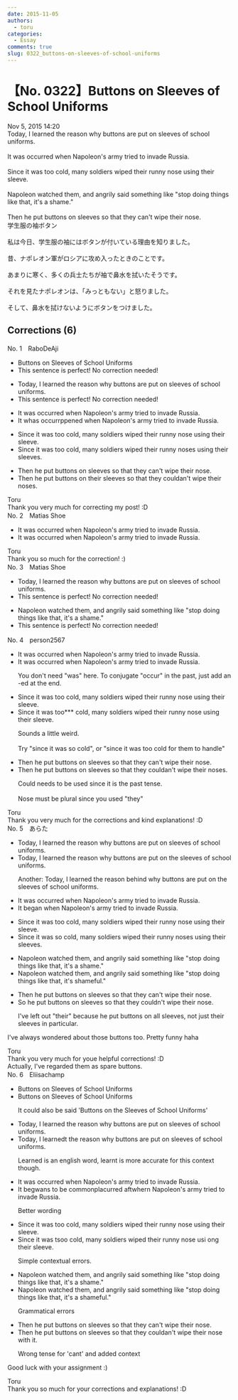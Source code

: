 ```yaml
---
date: 2015-11-05
authors:
  - toru
categories:
  - Essay
comments: true
slug: 0322_buttons-on-sleeves-of-school-uniforms
---
```


# 【No. 0322】Buttons on Sleeves of School Uniforms
<div class="date">Nov 5, 2015 14:20</div>
<div id="post"><div id="body_show_ori">
Today, I learned the reason why buttons are put on sleeves of school uniforms.<br/><br/>It was occurred when Napoleon's army tried to invade Russia.<br/><br/>Since it was too cold, many soldiers wiped their runny nose using their sleeve.<br/><br/>Napoleon watched them, and angrily said something like "stop doing things like that, it's a shame."<br/><br/>Then he put buttons on sleeves so that they can't wipe their nose.
</div></div>

<!-- more -->

<div id="post_ja"><div id="body_show_mo">
学生服の袖ボタン<br/><br/>私は今日、学生服の袖にはボタンが付いている理由を知りました。<br/><br/>昔、ナポレオン軍がロシアに攻め入ったときのことです。<br/><br/>あまりに寒く、多くの兵士たちが袖で鼻水を拭いたそうです。<br/><br/>それを見たナポレオンは、「みっともない」と怒りました。<br/><br/>そして、鼻水を拭けないようにボタンをつけました。
</div></div>

## Corrections (6)
<div id="block"><div class="first_name"> No. 1　<span class="just_name">RaboDeAji</span></div><div id="block2">
<ul class="correction_field">
<li class="incorrect">Buttons on Sleeves of School Uniforms</li>
<li class="corrected perfect">This sentence is perfect! No correction needed!</li>
</ul>
<ul class="correction_field">
<li class="incorrect">Today, I learned the reason why buttons are put on sleeves of school uniforms.</li>
<li class="corrected perfect">This sentence is perfect! No correction needed!</li>
</ul>
<ul class="correction_field">
<li class="incorrect">It was occurred when Napoleon's army tried to invade Russia.</li>
<li class="corrected correct">
It <span class="f_gray"><span class="sline">w</span></span><span class="f_red">h</span>a<span class="f_gray"><span class="sline">s occurr</span></span><span class="f_red">pp</span>e<span class="f_red">ne</span>d when Napoleon's army tried to invade Russia.
</li>
</ul>
<ul class="correction_field">
<li class="incorrect">Since it was too cold, many soldiers wiped their runny nose using their sleeve.</li>
<li class="corrected correct">
Since it was too cold, many soldiers wiped their runny nose<span class="f_red">s</span> using their sleeve<span class="f_red">s</span>.
</li>
</ul>
<ul class="correction_field">
<li class="incorrect">Then he put buttons on sleeves so that they can't wipe their nose.</li>
<li class="corrected correct">
Then he put buttons on <span class="f_red">their </span>sleeves so that they c<span class="f_red">ould</span><span class="f_gray"><span class="sline">a</span></span>n't wipe their nose<span class="f_red">s</span>.
</li>
</ul>
</div><div class="name"><span class="just_name">Toru</span><br>
Thank you very much for correcting my post! :D
</div>
</div>
<div id="block"><div class="first_name"> No. 2　<span class="just_name">Matias Shoe</span></div><div id="block2">
<ul class="correction_field">
<li class="incorrect">It was occurred when Napoleon's army tried to invade Russia.</li>
<li class="corrected correct">
It <span class="sline">was</span> occurred when Napoleon's army tried to invade Russia.
</li>
</ul>
</div><div class="name"><span class="just_name">Toru</span><br>
Thank you so much for the correction! :)
</div>
</div>
<div id="block"><div class="first_name"> No. 3　<span class="just_name">Matias Shoe</span></div><div id="block2">
<ul class="correction_field">
<li class="incorrect">Today, I learned the reason why buttons are put on sleeves of school uniforms.</li>
<li class="corrected perfect">This sentence is perfect! No correction needed!</li>
</ul>
<ul class="correction_field">
<li class="incorrect">Napoleon watched them, and angrily said something like "stop doing things like that, it's a shame."</li>
<li class="corrected perfect">This sentence is perfect! No correction needed!</li>
</ul>
</div></div>
<div id="block"><div class="first_name"> No. 4　<span class="just_name">person2567</span></div><div id="block2">
<ul class="correction_field">
<li class="incorrect">It was occurred when Napoleon's army tried to invade Russia.</li>
<li class="corrected correct">
It <span class="f_gray"><span class="sline">was </span></span>occurred when Napoleon's army tried to invade Russia.
<p class="correction_comment">You don't need "was" here. To conjugate "occur" in the past, just add an -ed at the end.</p>
</li>
</ul>
<ul class="correction_field">
<li class="incorrect">Since it was too cold, many soldiers wiped their runny nose using their sleeve.</li>
<li class="corrected correct">
Since it was too<span class="f_red">***</span><span class="f_gray"><span class="sline"> </span></span>cold, many soldiers wiped their runny nose using their sleeve.
<p class="correction_comment">Sounds a little weird. <br/><br/>Try "since it was so cold", or "since it was too cold for them to handle"</p>
</li>
</ul>
<ul class="correction_field">
<li class="incorrect">Then he put buttons on sleeves so that they can't wipe their nose.</li>
<li class="corrected correct">
Then he put buttons on sleeves so that they c<span class="f_red">ould</span><span class="f_gray"><span class="sline">a</span></span>n't wipe their nose<span class="f_red">s</span>.
<p class="correction_comment">Could needs to be used since it is the past tense. <br/><br/>Nose must be plural since you used "they"</p>
</li>
</ul>
</div><div class="name"><span class="just_name">Toru</span><br>
Thank you very much for the corrections and kind explanations! :D
</div>
</div>
<div id="block"><div class="first_name"> No. 5　<span class="just_name">あらた</span></div><div id="block2">
<ul class="correction_field">
<li class="incorrect">Today, I learned the reason why buttons are put on sleeves of school uniforms.</li>
<li class="corrected correct">
Today, I learned <span class="sline">the reason</span> why buttons are put on <span class="f_blue">the</span> sleeves of school uniforms.
<p class="correction_comment">Another: Today, I learned the reason behind why buttons are put on the sleeves of school uniforms.</p>
</li>
</ul>
<ul class="correction_field">
<li class="incorrect">It was occurred when Napoleon's army tried to invade Russia.</li>
<li class="corrected correct">
It <span class="f_blue">began</span> when Napoleon's army tried to invade Russia.
</li>
</ul>
<ul class="correction_field">
<li class="incorrect">Since it was too cold, many soldiers wiped their runny nose using their sleeve.</li>
<li class="corrected correct">
Since it was <span class="f_blue">so</span> cold, many soldiers wiped their runny nose<span class="f_blue">s</span> using their sleeve<span class="f_blue">s</span>.
</li>
</ul>
<ul class="correction_field">
<li class="incorrect">Napoleon watched them, and angrily said something like "stop doing things like that, it's a shame."</li>
<li class="corrected correct">
Napoleon watched them, and angrily said something like "stop doing things like that, it's shame<span class="f_blue">ful</span>."
</li>
</ul>
<ul class="correction_field">
<li class="incorrect">Then he put buttons on sleeves so that they can't wipe their nose.</li>
<li class="corrected correct">
<span class="f_blue">So</span> he put buttons on sleeves so that they <span class="f_blue">couldn't</span> wipe their nose.
<p class="correction_comment">I've left out "their" because he put buttons on all sleeves, not just their sleeves in particular.</p>
</li>
</ul>
<p class="comment_small">
 I've always wondered about those buttons too. Pretty funny haha
</p>

</div><div class="name"><span class="just_name">Toru</span><br>
Thank you very much for youe helpful corrections! :D<br/>Actually, I've regarded them as spare buttons.
</div>
</div>
<div id="block"><div class="first_name"> No. 6　<span class="just_name">Eliisachamp</span></div><div id="block2">
<ul class="correction_field">
<li class="incorrect">Buttons on Sleeves of School Uniforms</li>
<li class="corrected correct">
Buttons on Sleeves of School Uniforms
<p class="correction_comment">It could also be said 'Buttons on the Sleeves of School Uniforms'</p>
</li>
</ul>
<ul class="correction_field">
<li class="incorrect">Today, I learned the reason why buttons are put on sleeves of school uniforms.</li>
<li class="corrected correct">
Today<span class="f_gray"><span class="sline">,</span></span> I learn<span class="f_gray"><span class="sline">ed</span></span><span class="f_red">t</span> the reason why buttons are put on sleeves of school uniforms.
<p class="correction_comment">Learned is an english word, learnt is more accurate for this context though.</p>
</li>
</ul>
<ul class="correction_field">
<li class="incorrect">It was occurred when Napoleon's army tried to invade Russia.</li>
<li class="corrected correct">
It <span class="f_red">beg</span><span class="f_gray"><span class="sline">w</span></span>a<span class="f_red">n</span><span class="f_gray"><span class="sline">s</span></span> <span class="f_red">t</span>o<span class="f_red"> be </span>c<span class="f_red">ommonpla</span>c<span class="f_gray"><span class="sline">urr</span></span>e<span class="f_gray"><span class="sline">d</span></span> <span class="f_red">aft</span><span class="f_gray"><span class="sline">wh</span></span>e<span class="f_red">r</span><span class="f_gray"><span class="sline">n</span></span> Napoleon's army tried to invade Russia.
<p class="correction_comment">Better wording</p>
</li>
</ul>
<ul class="correction_field">
<li class="incorrect">Since it was too cold, many soldiers wiped their runny nose using their sleeve.</li>
<li class="corrected correct">
Since it was <span class="f_gray"><span class="sline">t</span></span><span class="f_red">s</span>o<span class="f_gray"><span class="sline">o</span></span> cold, many soldiers wiped their runny nose<span class="f_gray"><span class="sline"> u</span></span>s<span class="f_gray"><span class="sline">i</span></span><span class="f_red"> o</span>n<span class="f_gray"><span class="sline">g</span></span> their sleeve.
<p class="correction_comment">Simple contextual errors.</p>
</li>
</ul>
<ul class="correction_field">
<li class="incorrect">Napoleon watched them, and angrily said something like "stop doing things like that, it's a shame."</li>
<li class="corrected correct">
Napoleon watched them<span class="f_gray"><span class="sline">,</span></span> and angrily said something like "stop doing things like that, it's <span class="f_gray"><span class="sline">a </span></span>shame<span class="f_red">ful</span>."
<p class="correction_comment">Grammatical errors</p>
</li>
</ul>
<ul class="correction_field">
<li class="incorrect">Then he put buttons on sleeves so that they can't wipe their nose.</li>
<li class="corrected correct">
Then he put buttons on sleeves so that they c<span class="f_red">ould</span><span class="f_gray"><span class="sline">a</span></span>n't wipe their nose<span class="f_red"> with it</span>.
<p class="correction_comment">Wrong tense for 'cant' and added context</p>
</li>
</ul>
<p class="comment_small">
 Good luck with your assignment :)
</p>

</div><div class="name"><span class="just_name">Toru</span><br>
Thank you so much for your corrections and explanations! :D
</div>
</div>
